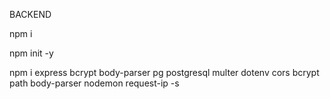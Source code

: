 
BACKEND

npm i 

npm init -y

npm i express bcrypt body-parser pg postgresql multer dotenv cors bcrypt path body-parser nodemon request-ip -s

